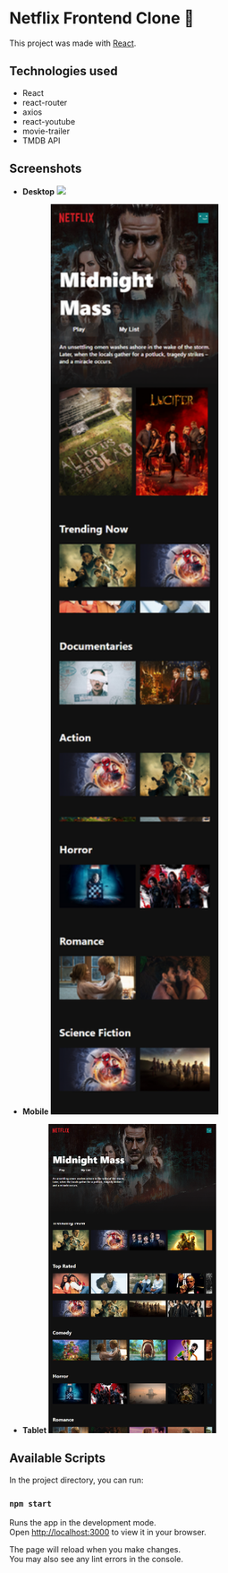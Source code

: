 # Netflix Frontend Clone 🚀

This project was made with [React](https://reactjs.org).

## Technologies used

- React
- react-router
- axios
- react-youtube
- movie-trailer
- TMDB API

## Screenshots

- **Desktop**
  <img src="./screenshots/desktop.png" width="300">

- **Mobile**
  <img src="./screenshots/mobile.png" width="300">
- **Tablet**
  <img src="./screenshots/tablet.png" width="300">

## Available Scripts

In the project directory, you can run:

### `npm start`

Runs the app in the development mode.\
Open [http://localhost:3000](http://localhost:3000) to view it in your browser.

The page will reload when you make changes.\
You may also see any lint errors in the console.

